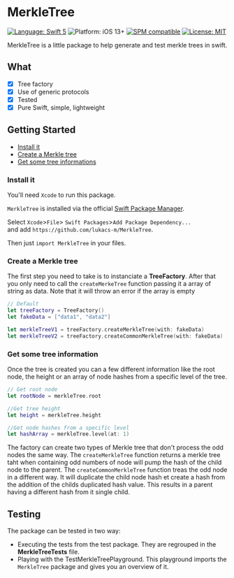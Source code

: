 # MerkleTree

[![Language: Swift 5](https://img.shields.io/badge/language-swift5-f48041.svg?style=flat)](https://developer.apple.com/swift)
![Platform: iOS 13+](https://img.shields.io/badge/platform-iOS%2013%2B-blue.svg?style=flat)
[![SPM compatible](https://img.shields.io/badge/SPM-compatible-4BC51D.svg?style=flat)](https://swift.org/package-manager/)
[![License: MIT](http://img.shields.io/badge/license-MIT-lightgrey.svg?style=flat)](https://github.com/freshOS/ws/blob/master/LICENSE)

MerkleTree is a little package to help generate and test merkle trees in swift. 

## What
- [x] Tree factory
- [x] Use of generic protocols 
- [x] Tested
- [x] Pure Swift, simple, lightweight

## Getting Started

* [Install it](#install-it)
* [Create a Merkle tree](#create-a-merkle-tree)
* [Get some tree informations](#get-some-tree-information)


### Install it

You'll need `Xcode` to run this package.

`MerkleTree` is installed via the official [Swift Package Manager](https://swift.org/package-manager/).  

Select `Xcode`>`File`> `Swift Packages`>`Add Package Dependency...`  
and add `https://github.com/lukacs-m/MerkleTree`.

Then just `import MerkleTree` in your files. 

### Create a Merkle tree

The first step you need to take is to instanciate a **TreeFactory**.
After that you only need to call the `createMerkeTree` function passing it a array of string as data.
Note that it will throw an error if the array is empty

```swift
// Default
let treeFactory = TreeFactory()
let fakeData = ["data1", "data2"]

let merkleTreeV1 = treeFactory.createMerkleTree(with: fakeData)
let merkleTreeV2 = treeFactory.createCommonMerkleTree(with: fakeData)
```

### Get some tree information

Once the tree is created you can a few different information like the root node, the height or an array of node hashes from a specific level of the tree.

```swift
// Get root node
let rootNode = merkleTree.root

//Get tree height
let height = merkleTree.height

//Get node hashes from a specific level
let hashArray = merkleTree.level(at: 1)
```

The factory can create two types of Merkle tree that don't process the odd nodes the same way.
The `createMerkleTree` function returns a merkle tree taht when containing odd numbers of node will pump the hash of the child node to the parent.
The `createCommonMerkleTree` function treas the odd node in a different way. It will duplicate the child node hash et create a hash from the addition of the childs duplicated hash value. This results in a parent having a different hash from it single  child.

## Testing

The package can be tested in two way:

- Executing the tests from the test package. They are regrouped in the **MerkleTreeTests** file.
- Playing with the TestMerkleTreePlayground. This playground imports the `MerkleTree` package and gives you an overview of it.
